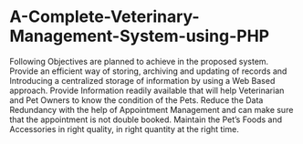 # A-Complete-Veterinary-Management-System-using-PHP

Following Objectives are planned to achieve in the proposed system.
Provide an efficient way of storing, archiving and updating of records and
Introducing a centralized storage of information by using a Web Based approach.
Provide Information readily available that will help Veterinarian and Pet Owners
to know the condition of the Pets.
Reduce the Data Redundancy with the help of Appointment Management and can
make sure that the appointment is not double booked.
Maintain the Pet’s Foods and Accessories in right quality, in right quantity at the
right time.
